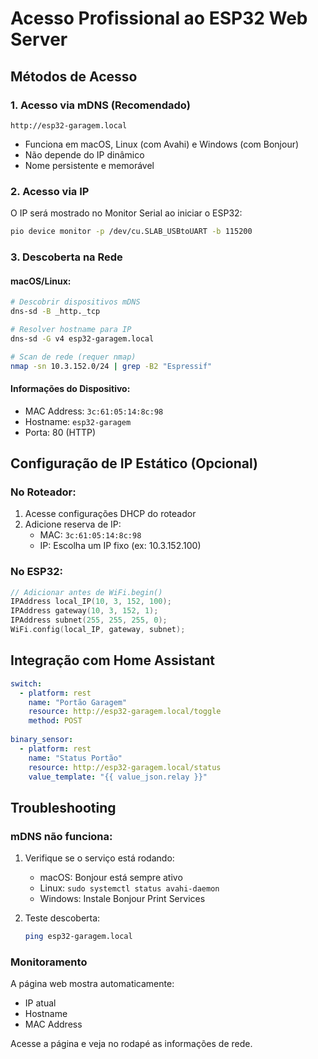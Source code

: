 # Acesso Profissional ao ESP32 Web Server

## Métodos de Acesso

### 1. Acesso via mDNS (Recomendado)
```
http://esp32-garagem.local
```
- Funciona em macOS, Linux (com Avahi) e Windows (com Bonjour)
- Não depende do IP dinâmico
- Nome persistente e memorável

### 2. Acesso via IP
O IP será mostrado no Monitor Serial ao iniciar o ESP32:
```bash
pio device monitor -p /dev/cu.SLAB_USBtoUART -b 115200
```

### 3. Descoberta na Rede

#### macOS/Linux:
```bash
# Descobrir dispositivos mDNS
dns-sd -B _http._tcp

# Resolver hostname para IP
dns-sd -G v4 esp32-garagem.local

# Scan de rede (requer nmap)
nmap -sn 10.3.152.0/24 | grep -B2 "Espressif"
```

#### Informações do Dispositivo:
- MAC Address: `3c:61:05:14:8c:98`
- Hostname: `esp32-garagem`
- Porta: 80 (HTTP)

## Configuração de IP Estático (Opcional)

### No Roteador:
1. Acesse configurações DHCP do roteador
2. Adicione reserva de IP:
   - MAC: `3c:61:05:14:8c:98`
   - IP: Escolha um IP fixo (ex: 10.3.152.100)

### No ESP32:
```cpp
// Adicionar antes de WiFi.begin()
IPAddress local_IP(10, 3, 152, 100);
IPAddress gateway(10, 3, 152, 1);
IPAddress subnet(255, 255, 255, 0);
WiFi.config(local_IP, gateway, subnet);
```

## Integração com Home Assistant

```yaml
switch:
  - platform: rest
    name: "Portão Garagem"
    resource: http://esp32-garagem.local/toggle
    method: POST
    
binary_sensor:
  - platform: rest
    name: "Status Portão"
    resource: http://esp32-garagem.local/status
    value_template: "{{ value_json.relay }}"
```

## Troubleshooting

### mDNS não funciona:
1. Verifique se o serviço está rodando:
   - macOS: Bonjour está sempre ativo
   - Linux: `sudo systemctl status avahi-daemon`
   - Windows: Instale Bonjour Print Services

2. Teste descoberta:
   ```bash
   ping esp32-garagem.local
   ```

### Monitoramento
A página web mostra automaticamente:
- IP atual
- Hostname
- MAC Address

Acesse a página e veja no rodapé as informações de rede.